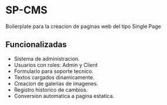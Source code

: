 # SP-CMS

Boilerplate para la creacion de paginas web del tipo Single Page

## Funcionalizadas
- Sistema de administracion.
- Usuarios con roles: Admin y Client
- Formulario para soporte tecnico.
- Textos cargados dinamicamente.
- Creacion de galerias de imagenes.
- Registro historico de cambios.
- Conversion automatica a pagina estatica.
